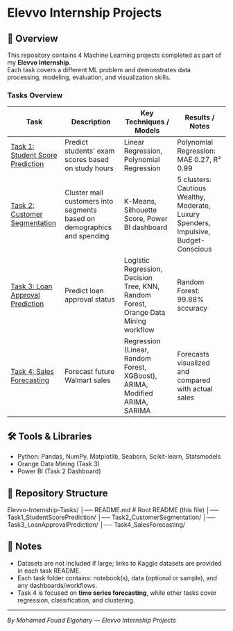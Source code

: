 # Elevvo Internship Projects

## 📌 Overview
This repository contains 4 Machine Learning projects completed as part of my **Elevvo Internship**.  
Each task covers a different ML problem and demonstrates data processing, modeling, evaluation, and visualization skills.

### Tasks Overview
| Task | Description | Key Techniques / Models | Results / Notes |
|------|-------------|-----------------------|----------------|
| [Task 1: Student Score Prediction](https://github.com/MohamedElgohary918/Elevvo-Internship-Tasks/tree/main/Task%201%3A%20Student%20Score%20Prediction#readme) | Predict students' exam scores based on study hours | Linear Regression, Polynomial Regression | Polynomial Regression: MAE 0.27, R² 0.99 |
| [Task 2: Customer Segmentation](https://github.com/MohamedElgohary918/Elevvo-Internship-Tasks/tree/main/Task2_CustomerSegmentation#readme) | Cluster mall customers into segments based on demographics and spending | K-Means, Silhouette Score, Power BI dashboard | 5 clusters: Cautious Wealthy, Moderate, Luxury Spenders, Impulsive, Budget-Conscious |
| [Task 3: Loan Approval Prediction](https://github.com/MohamedElgohary918/Elevvo-Internship-Tasks/tree/main/Task3_LoanApprovalPrediction#readme) | Predict loan approval status | Logistic Regression, Decision Tree, KNN, Random Forest, Orange Data Mining workflow | Random Forest: 99.88% accuracy |
| [Task 4: Sales Forecasting](https://github.com/MohamedElgohary918/Elevvo-Internship-Tasks/tree/main/Task%204%3A%20Sales%20Forecasting%20Description#readme) | Forecast future Walmart sales | Regression (Linear, Random Forest, XGBoost), ARIMA, Modified ARIMA, SARIMA | Forecasts visualized and compared with actual sales |

## 🛠️ Tools & Libraries
- Python: Pandas, NumPy, Matplotlib, Seaborn, Scikit-learn, Statsmodels  
- Orange Data Mining (Task 3)  
- Power BI (Task 2 Dashboard)  

## 📂 Repository Structure
Elevvo-Internship-Tasks/
│── README.md # Root README (this file)
│── Task1_StudentScorePrediction/
│── Task2_CustomerSegmentation/
│── Task3_LoanApprovalPrediction/
│── Task4_SalesForecasting/


## 🔗 Notes
- Datasets are not included if large; links to Kaggle datasets are provided in each task README.  
- Each task folder contains: notebook(s), data (optional or sample), and any dashboards/workflows.  
- Task 4 is focused on **time series forecasting**, while other tasks cover regression, classification, and clustering.

---
*By Mohamed Fouad Elgohary — Elevvo Internship Projects*

